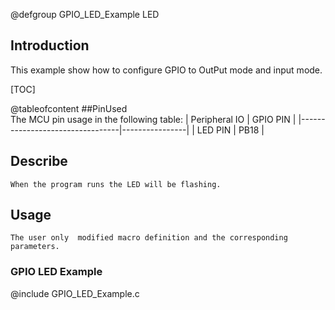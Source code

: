 
@defgroup GPIO_LED_Example LED


## Introduction

This example show how to configure GPIO to OutPut mode and input mode.

[TOC]

@tableofcontent
##PinUsed  
	The MCU pin usage in the following table:
|       Peripheral IO             |    GPIO PIN    |
|---------------------------------|----------------|
|       LED PIN                   |      PB18      |


## Describe
	When the program runs the LED will be flashing.
	
## Usage
	The user only  modified macro definition and the corresponding parameters.


### GPIO LED Example
@include GPIO_LED_Example.c


